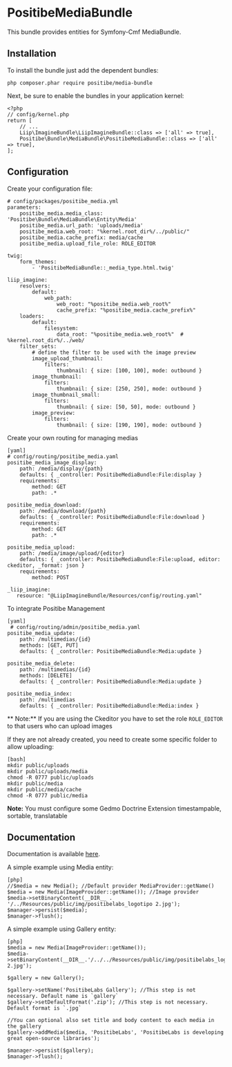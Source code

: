 PositibeMediaBundle
===================

This bundle provides entities for Symfony-Cmf MediaBundle.

Installation
------------

To install the bundle just add the dependent bundles:

    php composer.phar require positibe/media-bundle

Next, be sure to enable the bundles in your application kernel:

    <?php
    // config/kernel.php
    return [
        // ...
        Liip\ImagineBundle\LiipImagineBundle::class => ['all' => true],
        Positibe\Bundle\MediaBundle\PositibeMediaBundle::class => ['all' => true],
    ];


Configuration
-------------

Create your configuration file:

    # config/packages/positibe_media.yml
    parameters:
        positibe_media.media_class: 'Positibe\Bundle\MediaBundle\Entity\Media'
        positibe_media.url_path: 'uploads/media'
        positibe_media.web_root: "%kernel.root_dir%/../public/"
        positibe_media.cache_prefix: media/cache
        positibe_media.upload_file_role: ROLE_EDITOR

    twig:
        form_themes:
            - 'PositibeMediaBundle::_media_type.html.twig'
    
    liip_imagine:
        resolvers:
            default:
                web_path:
                    web_root: "%positibe_media.web_root%"
                    cache_prefix: "%positibe_media.cache_prefix%"
        loaders:
            default:
                filesystem:
                    data_root: "%positibe_media.web_root%"  # %kernel.root_dir%/../web/
        filter_sets:
            # define the filter to be used with the image preview
            image_upload_thumbnail:
                filters:
                    thumbnail: { size: [100, 100], mode: outbound }
            image_thumbnail:
                filters:
                    thumbnail: { size: [250, 250], mode: outbound }
            image_thumbnail_small:
                filters:
                    thumbnail: { size: [50, 50], mode: outbound }
            image_preview:
                filters:
                    thumbnail: { size: [190, 190], mode: outbound }

Create your own routing for managing medias

    [yaml]
    # config/routing/positibe_media.yaml
    positibe_media_image_display:
        path: /media/display/{path}
        defaults: { _controller: PositibeMediaBundle:File:display }
        requirements:
            method: GET
            path: .*
    
    positibe_media_download:
        path: /media/download/{path}
        defaults: { _controller: PositibeMediaBundle:File:download }
        requirements:
            method: GET
            path: .*
    
    positibe_media_upload:
        path: /media/image/upload/{editor}
        defaults: { _controller: PositibeMediaBundle:File:upload, editor: ckeditor, _format: json }
        requirements:
            method: POST
    
    _liip_imagine:
       resource: "@LiipImagineBundle/Resources/config/routing.yaml"

To integrate Positibe Management

    [yaml]
     # config/routing/admin/positibe_media.yaml
    positibe_media_update:
        path: /multimedias/{id}
        methods: [GET, PUT]
        defaults: { _controller: PositibeMediaBundle:Media:update }
    
    positibe_media_delete:
        path: /multimedias/{id}
        methods: [DELETE]
        defaults: { _controller: PositibeMediaBundle:Media:update }
    
    positibe_media_index:
        path: /multimedias
        defaults: { _controller: PositibeMediaBundle:Media:index }

** Note:** If you are using the Ckeditor you have to set the role ``ROLE_EDITOR`` to that users who can upload images

If they are not already created, you need to create some specific folder to allow uploading:

    [bash]
    mkdir public/uploads
    mkdir public/uploads/media
    chmod -R 0777 public/uploads
    mkdir public/media
    mkdir public/media/cache
    chmod -R 0777 public/media

**Note:** You must configure some Gedmo Doctrine Extension timestampable, sortable, translatable

Documentation
-------------

Documentation is available [here](Resources/doc/index.rst).

A simple example using Media entity:

    [php]
    //$media = new Media(); //Default provider MediaProvider::getName()
    $media = new Media(ImageProvider::getName()); //Image provider
    $media->setBinaryContent(__DIR__ . '/../Resources/public/img/positibelabs_logotipo 2.jpg');
    $manager->persist($media);
    $manager->flush();

A simple example using Gallery entity:

    [php]
    $media = new Media(ImageProvider::getName());
    $media->setBinaryContent(__DIR__.'/../../Resources/public/img/positibelabs_logotipo 2.jpg');

    $gallery = new Gallery();

    $gallery->setName('PositibeLabs Gallery'); //This step is not necessary. Default name is `gallery`
    $gallery->setDefaultFormat('.zip'); //This step is not necessary. Default format is `.jpg`

    //You can optional also set title and body content to each media in the gallery
    $gallery->addMedia($media, 'PositibeLabs', 'PositibeLabs is developing great open-source libraries');

    $manager->persist($gallery);
    $manager->flush();

